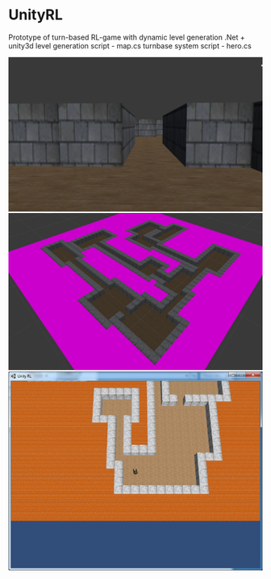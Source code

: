 # UnityRL
Prototype of turn-based RL-game with dynamic level generation
.Net + unity3d
level generation script - map.cs
turnbase system script - hero.cs

![Screenc fps](/screenshots/unitylevel.png)
![Screen overall](/screenshots/unitylevel2.png)
![Screen ingame](/screenshots/unitylevel3.png)
